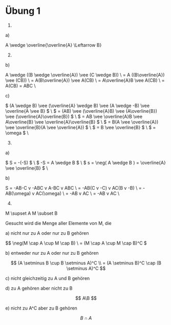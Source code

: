 # Übung 1

1.

a)

A \wedge \overline{\overline{A} \Leftarrow B} 

2.

b)

A \wedge ((B \wedge \overline{A}) \vee (C \wedge B)) \\
= A ((B\overline{A}) \vee (CB)) \\
= A(B\overline{A}) \vee A(CB) \\
= A\overline{A}B \vee A(CB) \\
= A(CB) = ABC \\

c)

$ (A \wedge B) \vee (\overline{A} \wedge B) \vee (A \wedge -B) \vee \overline{A \vee B} $ \\
$ = (AB) \vee (\overline{A}B) \vee (A\overline{B}) \vee (\overline{A}\overline{B}) $ \\
$ = AB \vee \overline{A}B \vee A\overline{B} \vee \overline{A}\overline{B} $ \\
$ = B(A \vee \overline{A}) \vee \overline{B}(A \vee \overline{A}) $ \\
$ = B \vee \overline{B} $ \\
$ = \omega $ \\

3.

a)

$ S = -(-S) $ \\
$ -S = A \wedge B $ \\
$ s = \neg( A \wedge B ) = \overline{A} \vee \overline{B} $ \\

b)

S
= -AB-C v -ABC v A-BC v ABC \\
= -AB(C v -C) v AC(B v -B) \\
= -AB(\omega) v AC(\omega) \\
= -AB v AC \\
= -AB v AC \\

4.

M \supset A
M \subset B

Gesucht wird die Menge aller Elemente von M, die
 
a) nicht nur zu A oder nur zu B gehören

$$
\neg(M \cap A \cup M \cap B) \\
= (M \cap A \cup M \cap B)^C
$

b) entweder nur zu A oder nur zu B gehören

$$
(A  \setminus  B \cup B  \setminus  A)^C \\
= (A  \setminus  B)^C \cap (B  \setminus  A)^C 
$$

c) nicht gleichzeitig zu A und B gehören


d) zu A gehören aber nicht zu B

$$ A\B $$

e) nicht zu A^C aber zu B gehören

$$ B \cap A $$

